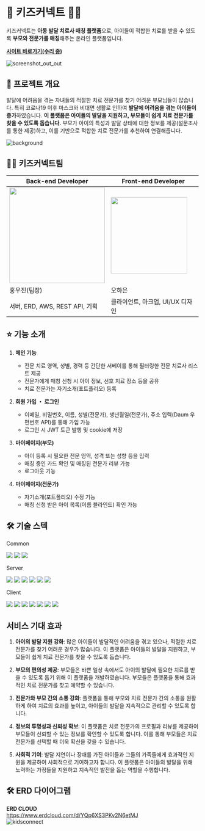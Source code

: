 # 👧 키즈커넥트 🧑‍⚕️
키즈커넥트는 **아동 발달 치료사 매칭 플랫폼**으로, 아이들이 적합한 치료를 받을 수 있도록 **부모와 전문가를 매칭**해주는 온라인 플랫폼입니다.

[**사이트 바로가기(수리 중)**]()

![screenshot_out_out](https://github.com/user-attachments/assets/4efcec2a-9a31-453f-8b03-2e515648514e)

## 🔎 프로젝트 개요
발달에 어려움을 겪는 자녀들의 적절한 치료 전문가를 찾기 어려운 부모님들이 많습니다. 특히 코로나19 이후 마스크와 비대면 생활로 인하여 **발달에 어려움을 겪는 아이들이 증가**하였습니다. **이 플랫폼은 아이들의 발달을 지원하고, 부모들이 쉽게 치료 전문가를 찾을 수 있도록 돕습니다.** 부모가 아이의 특성과 발달 상태에 대한 정보를 제공(설문조사를 통한 제공)하고, 이를 기반으로 적합한 치료 전문가를 추천하여 연결해줍니다.

![background](https://github.com/user-attachments/assets/3d7dac79-fdcc-43a7-9c48-ebcacf982bc0)

## 🧑‍💻 키즈커넥트팀
| Back-end Developer  | Front-end Developer |
| ------------- | ------------- |
| <img src="https://github.com/user-attachments/assets/f881f19f-add6-4b84-a778-8139b05ab3b0" style="width:250px"/> | <img src="https://github.com/user-attachments/assets/17619bb5-ef9c-4e2a-8183-f3b10a276e85" style="width:200px;"/>|
| 홍우진(팀장)  | 오하은  |
| 서버, ERD,  AWS, REST API, 기획 | 클라이언트, 마크업, UI/UX 디자인  |


## ⭐ 기능 소개
1. **메인 기능**
    + 전문 치료 영역, 성별, 경력 등 간단한 서베이를 통해 필터링한 전문 치료사 리스트 제공
    + 전문가에게 매칭 신청 시 아이 정보, 선호 치료 장소 등을 공유
    + 치료 전문가는 자기소개(포트폴리오) 등록

2. **회원 가입 ・ 로그인**
    + 이메일, 비밀번호, 이름, 성별(전문가), 생년월일(전문가), 주소 입력(Daum 우편번호 API)를 통해 가입 가능
    + 로그인 시 JWT 토큰 발행 및 cookie에 저장

3. **마이페이지(부모)**
    + 아이 등록 시 필요한 전문 영역, 성격 또는 성향 등을 입력
    + 매칭 중인 카드 확인 및 매칭된 전문가 리뷰 가능
    + 로그아웃 기능

4. **마이페이지(전문가)**
    + 자기소개(포트폴리오) 수정 기능
    + 매칭 신청 받은 아이 목록(이름 블라인드) 확인 가능

## 🛠️ 기술 스텍
<div align="left"> 
<p>Common</p>
<img src="https://img.shields.io/badge/Github-181717?style=flat-square&logo=Github&logoColor=white"/>
<img src="https://img.shields.io/badge/Notion-000000?style=flat-square&logo=Notion&logoColor=white"/>
<img src="https://img.shields.io/badge/Figma-F24E1E?style=flat-square&logo=Figma&logoColor=white"/>

<p>Server</p>
<img src="https://img.shields.io/badge/Spring-Boot-6DB33F?style=flat-square&logo=SpringBoot&logoColor=white"/>
<img src="https://img.shields.io/badge/JPA-6DB33F?style=flat-square"/>
<img src="https://img.shields.io/badge/MySQL-4479A1?style=flat-square&logo=MySQL&logoColor=white"/>
<img src="https://img.shields.io/badge/AWS-232F3E?style=flat-square&logo=AmazonWebServices&logoColor=white"/>
<img src="https://img.shields.io/badge/RDS-527FFF?style=flat-square&logo=AmazonRDS&logoColor=white"/>
<img src="https://img.shields.io/badge/Github-Actions-2088FF?style=flat-square&logo=GithubActions&logoColor=white"/>

<p>Client</p>
<img src="https://img.shields.io/badge/Typescript-3178C6?style=flat-square&logo=Typescript&logoColor=white"/>
<img src="https://img.shields.io/badge/React-61DAFB?style=flat-square&logo=React&logoColor=white"/>
<img src="https://img.shields.io/badge/React-Router-CA4245?style=flat-square&logo=ReactRouter&logoColor=white"/>
<img src="https://img.shields.io/badge/Redux-Toolkit-764ABC?style=flat-square&logo=Redux&logoColor=white"/>
<img src="https://img.shields.io/badge/Styled-Component-DB7093?style=flat-square&logo=StyledComponent&logoColor=white"/>
<img src="https://img.shields.io/badge/Vite-646CFF?style=flat-square&logo=Vite&logoColor=white"/>
<img src="https://img.shields.io/badge/Mantine-339AF0?style=flat-square&logo=Mantine&logoColor=white"/>
</div>

## 서비스 기대 효과
1. **아이의 발달 지원 강화**:  많은 아이들이 발달적인 어려움을 겪고 있으나, 적절한 치료 전문가를 찾기 어려운 경우가 많습니다. 이 플랫폼은 아이들의 발달을 지원하고, 부모들이 쉽게 치료 전문가를 찾을 수 있도록 돕습니다.

2. **부모의 편의성 제공**: 부모들은 바쁜 일상 속에서도 아이의 발달에 필요한 치료를 받을 수 있도록 돕기 위해 이 플랫폼을 개발하였습니다. 부모들은 플랫폼을 통해 효과적인 치료 전문가를 찾고 예약할 수 있습니다.
 
3. **전문가와 부모 간의 소통 강화**: 플랫폼을 통해 부모와 치료 전문가 간의 소통을 원활하게 하여 치료의 효과를 높이고, 아이들의 발달을 지속적으로 관리할 수 있도록 합니다.

4. **정보의 투명성과 신뢰성 확보**: 이 플랫폼은 치료 전문가의 프로필과 리뷰를 제공하여 부모들이 신뢰할 수 있는 정보를 확인할 수 있도록 합니다. 이를 통해 부모들은 치료 전문가를 선택할 때 더욱 확신을 갖을 수 있습니다.

5. **사회적 기여**: 발달 지연이나 장애를 가진 아이들과 그들의 가족들에게 효과적인 지원을 제공하여 사회적으로 기여하고자 합니다. 이 플랫폼은 아이들의 발달을 위해 노력하는 가정들을 지원하고 지속적인 발전을 돕는 역할을 수행합니다.


## 🛠️ ERD 다이어그램
**ERD CLOUD**<br>
https://www.erdcloud.com/d/YQp6XS3PKv2N6etMJ <br>
![kidsconnect](https://github.com/user-attachments/assets/97804ae0-e8c8-469b-97d3-54cbc623b6dc)

